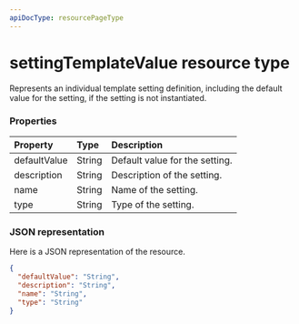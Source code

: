 ```yaml
---
apiDocType: resourcePageType
---
```

# settingTemplateValue resource type

Represents an individual template setting definition, including the default value for the setting, if the setting is not instantiated.

### Properties

| Property | Type | Description |
|:---------------|:--------|:----------|
|defaultValue|String| Default value for the setting. |
|description|String| Description of the setting. |
|name|String| Name of the setting. |
|type|String| Type of the setting. |

### JSON representation

Here is a JSON representation of the resource.

<!-- {
  "blockType": "resource",
  "optionalProperties": [

  ],
  "@odata.type": "microsoft.graph.settingTemplateValue"
}-->

```json
{
  "defaultValue": "String",
  "description": "String",
  "name": "String",
  "type": "String"
}

```


<!-- uuid: 8fcb5dbc-d5aa-4681-8e31-b001d5168d79
2015-10-25 14:57:30 UTC -->
<!-- {
  "type": "#page.annotation",
  "description": "settingTemplateValue resource",
  "keywords": "",
  "section": "documentation",
  "tocPath": ""
}-->